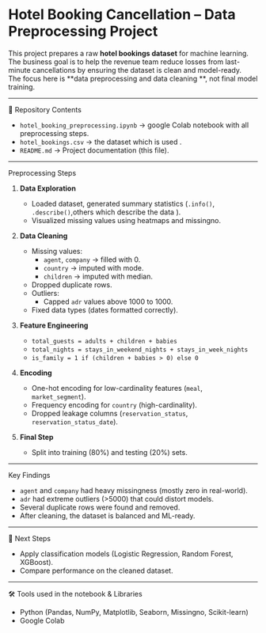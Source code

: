 # Hotel Booking Cancellation – Data Preprocessing Project

This project prepares a raw **hotel bookings dataset** for machine learning.  
The business goal is to help the revenue team reduce losses from last-minute cancellations by ensuring the dataset is clean and model-ready.  
The focus here is **data preprocessing and data cleaning **, not final model training.

---
 📂 Repository Contents
- `hotel_booking_preprocessing.ipynb` → google Colab notebook with all preprocessing steps.
- `hotel_bookings.csv` → the dataset which is used .
- `README.md` → Project documentation (this file).

---

Preprocessing Steps
1. **Data Exploration**
   - Loaded dataset, generated summary statistics (`.info()`, `.describe()`,others which describe the data ).
   - Visualized missing values using heatmaps and missingno.

2. **Data Cleaning**
   - Missing values:
     - `agent`, `company` → filled with 0.
     - `country` → imputed with mode.
     - `children` → imputed with median.
   - Dropped duplicate rows.
   - Outliers:
     - Capped `adr` values above 1000 to 1000.
   - Fixed data types (dates formatted correctly).

3. **Feature Engineering**
   - `total_guests = adults + children + babies`
   - `total_nights = stays_in_weekend_nights + stays_in_week_nights`
   - `is_family = 1 if (children + babies > 0) else 0`

4. **Encoding**
   - One-hot encoding for low-cardinality features (`meal`, `market_segment`).
   - Frequency encoding for `country` (high-cardinality).
   - Dropped leakage columns (`reservation_status`, `reservation_status_date`).

5. **Final Step**
   - Split into training (80%) and testing (20%) sets.

---

Key Findings
- `agent` and `company` had heavy missingness (mostly zero in real-world).
- `adr` had extreme outliers (>5000) that could distort models.
- Several duplicate rows were found and removed.
- After cleaning, the dataset is balanced and ML-ready.

---

🚀 Next Steps
- Apply classification models (Logistic Regression, Random Forest, XGBoost).
- Compare performance on the cleaned dataset.

---

🛠️ Tools used in the notebook & Libraries
- Python (Pandas, NumPy, Matplotlib, Seaborn, Missingno, Scikit-learn)
- Google Colab
